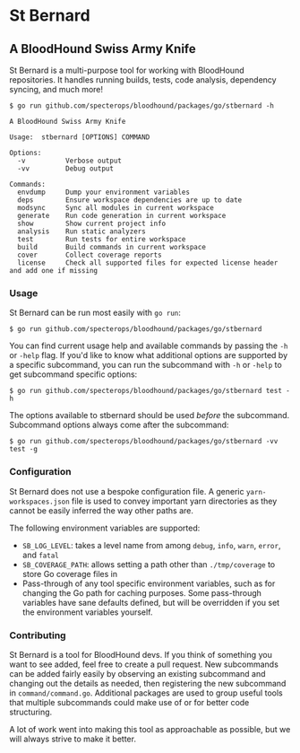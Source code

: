 # St Bernard

## A BloodHound Swiss Army Knife

St Bernard is a multi-purpose tool for working with BloodHound repositories. It handles running builds, tests, code analysis,
dependency syncing, and much more!

```
$ go run github.com/specterops/bloodhound/packages/go/stbernard -h

A BloodHound Swiss Army Knife

Usage:  stbernard [OPTIONS] COMMAND

Options:
  -v          Verbose output
  -vv         Debug output

Commands:
  envdump     Dump your environment variables
  deps        Ensure workspace dependencies are up to date
  modsync     Sync all modules in current workspace
  generate    Run code generation in current workspace
  show        Show current project info
  analysis    Run static analyzers
  test        Run tests for entire workspace
  build       Build commands in current workspace
  cover       Collect coverage reports
  license     Check all supported files for expected license header and add one if missing
```

### Usage

St Bernard can be run most easily with `go run`:

```
$ go run github.com/specterops/bloodhound/packages/go/stbernard
```

You can find current usage help and available commands by passing the `-h` or `-help` flag. If you'd like to know what additional options are supported by a specific subcommand, you can run the subcommand with `-h` or `-help` to get subcommand specific options:

```
$ go run github.com/specterops/bloodhound/packages/go/stbernard test -h
```

The options available to stbernard should be used _before_ the subcommand. Subcommand options always come after the subcommand:

```
$ go run github.com/specterops/bloodhound/packages/go/stbernard -vv test -g
```

### Configuration

St Bernard does not use a bespoke configuration file. A generic `yarn-workspaces.json` file is used to convey important yarn directories as they cannot be easily inferred the way other paths are.

The following environment variables are supported:

-   `SB_LOG_LEVEL`: takes a level name from among `debug`, `info`, `warn`, `error`, and `fatal`
-   `SB_COVERAGE_PATH`: allows setting a path other than `./tmp/coverage` to store Go coverage files in
-   Pass-through of any tool specific environment variables, such as for changing the Go path for caching purposes. Some pass-through variables have sane defaults defined, but will be overridden if you set the environment variables yourself.

### Contributing

St Bernard is a tool for BloodHound devs. If you think of something you want to see added, feel free to create a pull request. New subcommands can be added fairly easily by observing an existing subcommand and changing out the details as needed, then registering the new subcommand in `command/command.go`. Additional packages are used to group useful tools that multiple subcommands could make use of or for better code structuring.

A lot of work went into making this tool as approachable as possible, but we will always strive to make it better.
